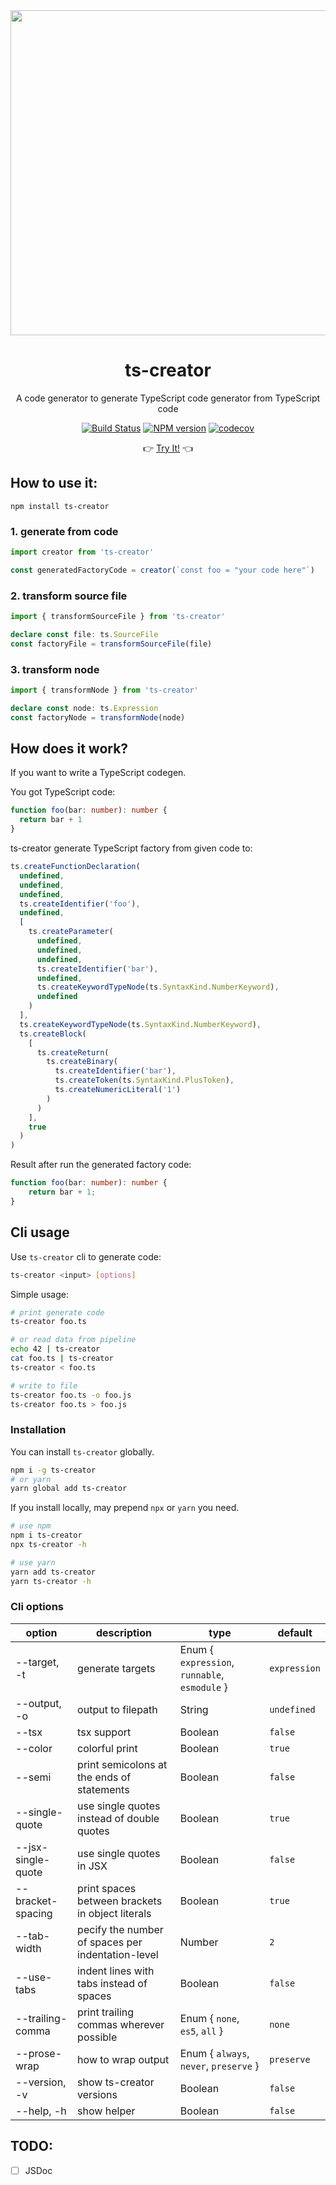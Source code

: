 <div align="center">
  <img width="520" src="./media/Logo.svg">
  
  # ts-creator 
  
  A code generator to generate TypeScript code generator from TypeScript code

  [![Build Status](https://travis-ci.com/HearTao/ts-creator.svg?branch=master)](https://travis-ci.com/HearTao/ts-creator)  [![NPM version](https://img.shields.io/npm/v/ts-creator.svg)](https://www.npmjs.com/package/ts-creator)   [![codecov](https://codecov.io/gh/HearTao/ts-creator/branch/master/graph/badge.svg)](https://codecov.io/gh/HearTao/ts-creator)

  👉 [Try It!](https://ts-creator.js.org/) 👈
</div>


## How to use it:

```shell
npm install ts-creator
```


### 1. generate from code

```ts
import creator from 'ts-creator'

const generatedFactoryCode = creator(`const foo = "your code here"`)
```

### 2. transform source file

```ts
import { transformSourceFile } from 'ts-creator'

declare const file: ts.SourceFile
const factoryFile = transformSourceFile(file)
```

### 3. transform node

```ts
import { transformNode } from 'ts-creator'

declare const node: ts.Expression
const factoryNode = transformNode(node)
```

## How does it work?

If you want to write a TypeScript codegen.

You got TypeScript code: 

```ts
function foo(bar: number): number {
  return bar + 1
}
```

ts-creator generate TypeScript factory from given code to:

```ts
ts.createFunctionDeclaration(
  undefined,
  undefined,
  undefined,
  ts.createIdentifier('foo'),
  undefined,
  [
    ts.createParameter(
      undefined,
      undefined,
      undefined,
      ts.createIdentifier('bar'),
      undefined,
      ts.createKeywordTypeNode(ts.SyntaxKind.NumberKeyword),
      undefined
    )
  ],
  ts.createKeywordTypeNode(ts.SyntaxKind.NumberKeyword),
  ts.createBlock(
    [
      ts.createReturn(
        ts.createBinary(
          ts.createIdentifier('bar'),
          ts.createToken(ts.SyntaxKind.PlusToken),
          ts.createNumericLiteral('1')
        )
      )
    ],
    true
  )
)

```

Result after run the generated factory code: 

```ts
function foo(bar: number): number {
    return bar + 1;
}
```

## Cli usage

Use `ts-creator` cli to generate code:

```sh
ts-creator <input> [options]
```

Simple usage:

```sh
# print generate code
ts-creator foo.ts

# or read data from pipeline
echo 42 | ts-creator
cat foo.ts | ts-creator
ts-creator < foo.ts

# write to file
ts-creator foo.ts -o foo.js
ts-creator foo.ts > foo.js
```

### Installation

You can install `ts-creator` globally.

```sh
npm i -g ts-creator
# or yarn
yarn global add ts-creator
```

If you install locally, may prepend `npx` or `yarn` you need. 

```sh
# use npm
npm i ts-creator
npx ts-creator -h

# use yarn
yarn add ts-creator
yarn ts-creator -h
```

### Cli options

| option | description | type | default |
|---|---|---|---|
| --target, -t | generate targets | Enum { `expression`, `runnable`, `esmodule` } | `expression` |
| --output, -o | output to filepath | String | `undefined` |
| --tsx | tsx support | Boolean | `false` |
| --color | colorful print | Boolean | `true` |
| --semi | print semicolons at the ends of statements | Boolean | `false` |
| --single-quote | use single quotes instead of double quotes | Boolean | `true` |
| --jsx-single-quote | use single quotes in JSX | Boolean | `false` |
| --bracket-spacing | print spaces between brackets in object literals | Boolean | `true` |
| --tab-width | pecify the number of spaces per indentation-level | Number | `2` |
| --use-tabs | indent lines with tabs instead of spaces | Boolean | `false` |
| --trailing-comma | print trailing commas wherever possible | Enum { `none`, `es5`, `all` } | `none` |
| --prose-wrap | how to wrap output | Enum { `always`, `never`, `preserve` } | `preserve` |
| --version, -v | show ts-creator versions | Boolean | `false` |
| --help, -h | show helper | Boolean | `false` |

## TODO:

- [ ] JSDoc
